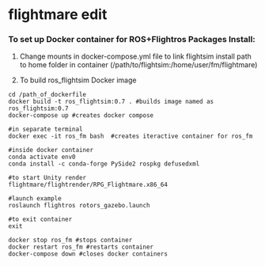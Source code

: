 # flightmare edit

### To set up Docker container for ROS+Flightros Packages Install:

1. Change mounts in docker-compose.yml file to link flightsim install path to home folder in container (/path/to/flightsim:/home/user/fm/flightmare)

2. To build ros_flightsim Docker image

```
cd /path_of_dockerfile
docker build -t ros_flightsim:0.7 . #builds image named as ros_flightsim:0.7
docker-compose up #creates docker compose

#in separate terminal
docker exec -it ros_fm bash  #creates iteractive container for ros_fm

#inside docker container
conda activate env0
conda install -c conda-forge PySide2 rospkg defusedxml

#to start Unity render
flightmare/flightrender/RPG_Flightmare.x86_64

#launch example
roslaunch flightros rotors_gazebo.launch

#to exit container
exit

docker stop ros_fm #stops container
docker restart ros_fm #restarts container
docker-compose down #closes docker containers
```
